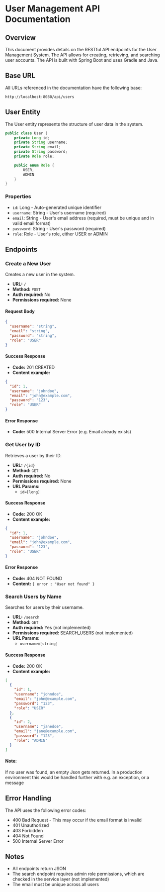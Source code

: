 # User Management API Documentation

## Overview

This document provides details on the RESTful API endpoints for the User Management System. The API allows for creating, retrieving, and searching user accounts. The API is built with Spring Boot and uses Gradle and Java.

## Base URL

All URLs referenced in the documentation have the following base:

```
http://localhost:8080/api/users
```

## User Entity

The User entity represents the structure of user data in the system.

```java
public class User {
    private Long id;
    private String username;
    private String email;
    private String password;
    private Role role;

    public enum Role {
        USER,
        ADMIN
    }
}
```

### Properties

- `id`: Long - Auto-generated unique identifier
- `username`: String - User's username (required)
- `email`: String - User's email address (required, must be unique and in valid email format)
- `password`: String - User's password (required)
- `role`: Role - User's role, either USER or ADMIN

## Endpoints

### Create a New User

Creates a new user in the system.

- **URL:** `/`
- **Method:** `POST`
- **Auth required:** No
- **Permissions required:** None

#### Request Body

```json
{
  "username": "string",
  "email": "string",
  "password": "string",
  "role": "USER"
}
```

#### Success Response

- **Code:** 201 CREATED
- **Content example:**

```json
{
  "id": 1,
  "username": "johndoe",
  "email": "john@example.com",
  "password": "123",
  "role": "USER"
}
```
#### Error Response

- **Code:** 500 Internal Server Error (e.g. Email already exists)

### Get User by ID

Retrieves a user by their ID.

- **URL:** `/{id}`
- **Method:** `GET`
- **Auth required:** No
- **Permissions required:** None
- **URL Params:** 
  - `id=[long]`

#### Success Response

- **Code:** 200 OK
- **Content example:**

```json
{
  "id": 1,
  "username": "johndoe",
  "email": "john@example.com",
  "password": "123",
  "role": "USER"
}
```

#### Error Response

- **Code:** 404 NOT FOUND
- **Content:** `{ error : "User not found" }`

### Search Users by Name

Searches for users by their username.

- **URL:** `/search`
- **Method:** `GET`
- **Auth required:** Yes (not implemented)
- **Permissions required:** SEARCH_USERS (not implemented)
- **URL Params:** 
  - `username=[string]`

#### Success Response

- **Code:** 200 OK
- **Content example:**

```json
[
  {
    "id": 1,
    "username": "johndoe",
    "email": "john@example.com",
    "password": "123",
    "role": "USER"
  },
  {
    "id": 2,
    "username": "janedoe",
    "email": "jane@example.com",
    "password": "123",
    "role": "ADMIN"
  }
]
```

#### Note:
If no user was found, an empty Json gets returned. In a production environment this would be handled further with e.g. an exception, or a message


## Error Handling

The API uses the following error codes:

- 400 Bad Request - This may occur if the email format is invalid
- 401 Unauthorized
- 403 Forbidden
- 404 Not Found
- 500 Internal Server Error

## Notes

- All endpoints return JSON
- The search endpoint requires admin role permissions, which are checked in the service layer (not      implemented)
- The email must be unique across all users
